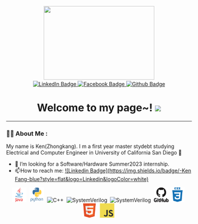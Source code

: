 <div id="header" align="center">
  <img src="https://physicsgurukul.files.wordpress.com/2019/02/character-1.gif" height=200 width="300"/>
</div>


<div id="badges" align="center">
  <a href="https://www.linkedin.com/in/ken-zk-fang/">
    <img src="https://img.shields.io/badge/LinkedIn-blue?style=for-the-badge&logo=linkedin&logoColor=white" alt="LinkedIn Badge"/>
  </a>
  <a href="https://www.facebook.com/kenfang909480725">
    <img src="https://img.shields.io/badge/Facebook-black?style=for-the-badge&logo=facebook&logoColor=white" alt="Facebook Badge"/>
  </a>
  <a href="https://github.com/z4fang">
    <img src="https://img.shields.io/badge/GitHub-purple?style=for-the-badge&logo=Github&logoColor=white" alt="Github Badge"/>
  </a>
</div>

<h1 align="center">
  Welcome to my page~!
  <img src="https://media.giphy.com/media/hvRJCLFzcasrR4ia7z/giphy.gif" width="30px"/>
</h1>

---

### :man_technologist: About Me :
My name is Ken(Zhongkang). I m a first year master stydebt studying Electrical and Computer Engineer in University of California San Diego :trident:

- :telescope: I’m looking for a Software/Hardware Summer2023 internship.
- :mailbox:How to reach me: [![Linkedin Badge](https://img.shields.io/badge/-Ken Fang-blue?style=flat&logo=Linkedin&logoColor=white)](https://www.linkedin.com/in/ken-zk-fang/)



<div align="center">
  <img src="https://github.com/devicons/devicon/blob/master/icons/java/java-original-wordmark.svg" title="Java" alt="Java" width="40" height="40"/>&nbsp;
  <img src="https://github.com/devicons/devicon/blob/master/icons/python/python-original-wordmark.svg" title="Python" alt="Python" width="40" height="40"/>&nbsp;
  <img src="https://github.com/isocpp/logos/blob/master/cpp_logo.svg" title="C++" alt="C++" width="40" height="40"/>&nbsp;
  <img src="https://raw.githubusercontent.com/file-icons/source/master/svg/SystemVerilog.svg?sanitize=true" title="SystemVerilog" alt="SystemVerilog" width="40" height="40"/>&nbsp;
  <img src="https://www.google.com/search?q=quartus&tbm=isch&ved=2ahUKEwii94Gp_Jz6AhX2lGoFHQTfCesQ2-cCegQIABAA&oq=quartus&gs_lcp=CgNpbWcQAzIECCMQJzIECCMQJzIFCAAQgAQyBQgAEIAEMgUIABCABDIFCAAQgAQyBQgAEIAEMgUIABCABDIFCAAQgAQyBQgAEIAEOgQIABBDOggIABCABBCxAzoLCAAQgAQQsQMQgwE6BAgAEAM6BwgAELEDEENQ0wRY5Atg2gxoAHAAeACAAWKIAfIFkgEBOJgBAKABAaoBC2d3cy13aXotaW1nwAEB&sclient=img&ei=AVcmY-LyNfapqtsPhL6n2A4&bih=1283&biw=1697&rlz=1C1VDKB_enUS1000US1000#imgrc=DgTfMai7AEt4xM" title="SystemVerilog" alt="SystemVerilog" width="40" height="40"/>&nbsp;
  <img src="https://github.com/devicons/devicon/blob/master/icons/github/github-original-wordmark.svg" title="Git" **alt="Git" width="40" height="40"/>
   <img src="https://github.com/devicons/devicon/blob/master/icons/css3/css3-plain-wordmark.svg"  title="CSS3" alt="CSS" width="40" height="40"/>&nbsp;
  <img src="https://github.com/devicons/devicon/blob/master/icons/html5/html5-original.svg" title="HTML5" alt="HTML" width="40" height="40"/>&nbsp;
  <img src="https://github.com/devicons/devicon/blob/master/icons/javascript/javascript-original.svg" title="JavaScript" alt="JavaScript" width="40" height="40"/>&nbsp;
</div>
